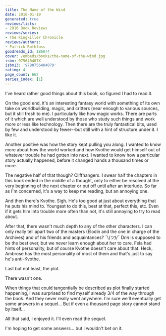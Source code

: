 ```yaml
---
title: The Name of the Wind
date: 2016-01-19
generated: true
reviews/lists:
- 2016 Book Reviews
reviews/series:
- The Kingkiller Chronicle
reviews/authors:
- Patrick Rothfuss
goodreads_id: 186074
cover: /embeds/books/the-name-of-the-wind.jpg
isbn: 075640407X
isbn13: '9780756404079'
rating: 4
page_count: 662
series_index: [1]
---
```

I've heard rather good things about this book, so figured I had to read it.  

On the good end, it's an interesting fantasy world with something of its own take on worldbuilding, magic, and critters (near enough to various sources, but it still fresh to me). I particularly like how magic works. There are parts of it which are well understood by those who study such things and work more or less like technology. Then there are the truly fantastical bits, used by few and understood by fewer--but still with a hint of structure under it. I like it.  

<!--more-->

Another positive was how the story kept pulling you along. I wanted to know more about how the world worked and how Kvothe would get himself out of whatever trouble he had gotten into next. I wanted to know how a particular story actually happened, before it changed hands a thousand times or more.  

The negative half of that though? Cliffhangers. I swear half the chapters in this book ended in the middle of a thought, only to either be resolved at the very beginning of the next chapter or put off until after an interlude. So far as I'm concerned, it's a way to keep me reading, but an annoying one.  

And then there's Kvothe. Sigh. He's too good at just about everything that he puts his mind to. Youngest to do this, best at that, perfect this, etc. Even if it gets him into trouble more often than not, it's still annoying to try to read about.  

After that, there wasn't much depth to any of the other characters. I can only really tell apart two of the masters (Elodin and the one in charge of the Archives) and of his friends and acquaintances? ¯\\_(ツ)_/¯ D*nn* is supposed to be the best ever, but we never learn enough about her to care. Fela had hints of personality, but of course Kvothe doesn't care about that. Heck, Ambrose has the most personality of most of them and that's just to say he's anti-Kvothe.  

Last but not least, the plot.  

There wasn't one.  

When things that could tangentially be described as plot finally started happening, I was surprised to find myself already 3/4 of the way through the book. And they never really went anywhere. I'm sure we'll eventually get some answers in a sequel... But if even a thousand page story cannot stand by itself...  

All that said, I enjoyed it. I'll even read the sequel.  

I'm hoping to get some answers... but I wouldn't bet on it.